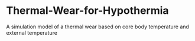# Thermal-Wear-for-Hypothermia
A simulation model of a thermal wear based on core body temperature and external temperature
